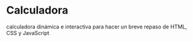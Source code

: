 # Calculadora
calculadora dinámica e interactiva para hacer un breve repaso de HTML, CSS y JavaScript
